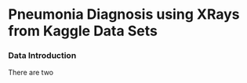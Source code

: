 Pneumonia Diagnosis using XRays from Kaggle Data Sets
===============
<h3 id="Introduction"> Data Introduction </h3>
There are two

